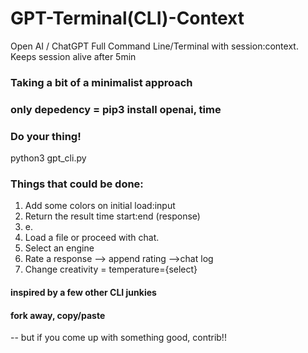 # GPT-Terminal(CLI)-Context
Open AI / ChatGPT Full Command Line/Terminal with session:context.
Keeps session alive after 5min

### Taking a bit of a minimalist approach

### only depedency = pip3 install openai, time

### Do your thing!
python3 gpt_cli.py

### Things that could be done:
1. Add some colors on initial load:input
2. Return the result time start:end (response)
3. e.
4. Load a file or proceed with chat.
5. Select an engine
6. Rate a response --> append rating -->chat log
7. Change creativity = temperature={select}

#### inspired by a few other CLI junkies

#### fork away, copy/paste
-- but if you come up with something good, contrib!!
